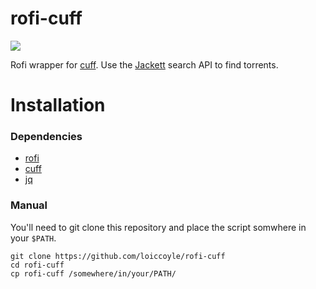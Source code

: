 # rofi-cuff
<a href="./LICENSE.md"><img src="https://img.shields.io/badge/license-MIT-blue.svg"></a>

Rofi wrapper for [cuff](https://github.com/loiccoyle/cuff). Use the [Jackett](https://github.com/jackett/jackett) search API to find torrents.

# Installation

### Dependencies

* [rofi](https://github.com/davatorium/rofi)
* [cuff](https://github.com/loiccoyle/cuff)
* [jq](https://github.com/stedolan/jq)

### Manual

You'll need to git clone this repository and place the script somwhere in your `$PATH`.
```
git clone https://github.com/loiccoyle/rofi-cuff
cd rofi-cuff
cp rofi-cuff /somewhere/in/your/PATH/
```
